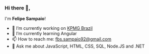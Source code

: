 ### Hi there 👋, 
I'm **Felipe Sampaio**!

- 🔭 I’m currently working on [KPMG Brazil](https://home.kpmg/br/pt/home.html)
- 🌱 I’m currently learning Angular
- 📫 How to reach me: fbs.sampaio92@gmail.com
- 💬 Ask me about JavaScript, HTML, CSS, SQL, Node.JS and .NET

